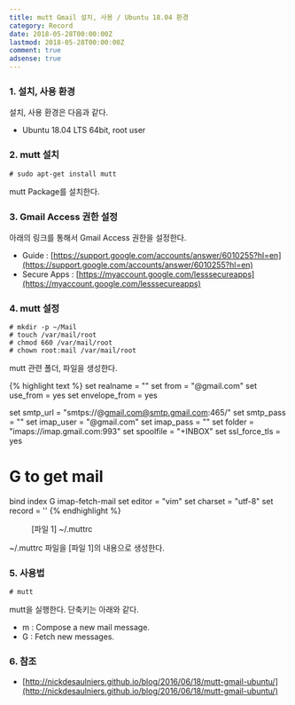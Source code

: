 ```yaml
---
title: mutt Gmail 설치, 사용 / Ubuntu 18.04 환경
category: Record
date: 2018-05-28T00:00:00Z
lastmod: 2018-05-28T00:00:00Z
comment: true
adsense: true
---
```


### 1. 설치, 사용 환경

설치, 사용 환경은 다음과 같다.
* Ubuntu 18.04 LTS 64bit, root user

### 2. mutt 설치

~~~
# sudo apt-get install mutt
~~~

mutt Package를 설치한다.

### 3. Gmail Access 권한 설정

아래의 링크를 통해서 Gmail Access 권한을 설정한다.
* Guide : [https://support.google.com/accounts/answer/6010255?hl=en](https://support.google.com/accounts/answer/6010255?hl=en)
* Secure Apps : [https://myaccount.google.com/lesssecureapps](https://myaccount.google.com/lesssecureapps)

### 4. mutt 설정

~~~
# mkdir -p ~/Mail
# touch /var/mail/root
# chmod 660 /var/mail/root
# chown root:mail /var/mail/root
~~~

mutt 관련 폴더, 파일을 생성한다.

{% highlight text %}
set realname = "<first and last name>"
set from = "<gmail username>@gmail.com"
set use_from = yes
set envelope_from = yes

set smtp_url = "smtps://<gmail username>@gmail.com@smtp.gmail.com:465/"
set smtp_pass = "<gmail password>"
set imap_user = "<gmail username>@gmail.com"
set imap_pass = "<gmail password>"
set folder = "imaps://imap.gmail.com:993"
set spoolfile = "+INBOX"
set ssl_force_tls = yes

# G to get mail
bind index G imap-fetch-mail
set editor = "vim"
set charset = "utf-8"
set record = ''
{% endhighlight %}
<figure>
<figcaption class="caption">[파일 1] ~/.muttrc</figcaption>
</figure>

~/.muttrc 파일을 [파일 1]의 내용으로 생성한다.

### 5. 사용법

~~~
# mutt
~~~

mutt을 실행한다. 단축키는 아래와 같다.
* m : Compose a new mail message.
* G : Fetch new messages.

### 6. 참조

* [http://nickdesaulniers.github.io/blog/2016/06/18/mutt-gmail-ubuntu/](http://nickdesaulniers.github.io/blog/2016/06/18/mutt-gmail-ubuntu/)
